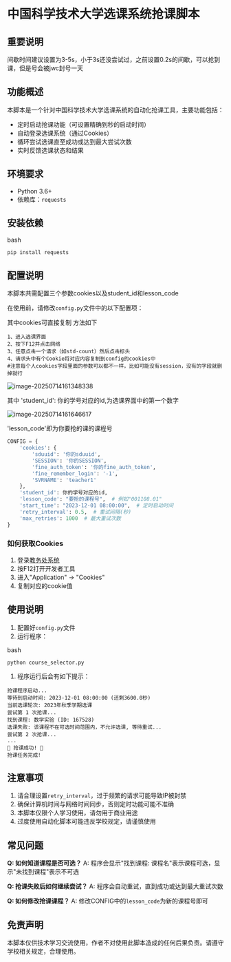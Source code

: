 # 中国科学技术大学选课系统抢课脚本

## 重要说明
间歇时间建议设置为3-5s，小于3s还没尝试过，之前设置0.2s的间歇，可以抢到课，但是号会被jwc封号一天
## 功能概述

本脚本是一个针对中国科学技术大学选课系统的自动化抢课工具，主要功能包括：

- 定时启动抢课功能（可设置精确到秒的启动时间）
- 自动登录选课系统（通过Cookies）
- 循环尝试选课直至成功或达到最大尝试次数
- 实时反馈选课状态和结果

## 环境要求

- Python 3.6+
- 依赖库：`requests`

## 安装依赖

bash

```
pip install requests
```

## 配置说明

本脚本共需配置三个参数cookies以及student_id和lesson_code

在使用前，请修改`config.py`文件中的以下配置项：

其中cookies可直接复制  方法如下

```
1、进入选课界面
2、按下F12并点击网络
3、任意点击一个请求（如std-count）然后点击标头
4、请求头中有个Cookie将对应内容复制到config的cookies中
#注意每个人cookies字段里面的参数可以都不一样，比如可能没有session，没有的字段就删掉就行
```

![image-20250714161348338](https://s2.loli.net/2025/07/14/mOjvprdkLUZ6CnI.png)

其中 'student_id': 你的学号对应的id,为选课界面中的第一个数字

![image-20250714161646617](https://s2.loli.net/2025/07/14/u4wCSeZtMGyr7ap.png)

'lesson_code'即为你要抢的课的课程号
```python
CONFIG = {
    'cookies': {
        'sduuid': '你的sduuid',
        'SESSION': '你的SESSION',
        'fine_auth_token': '你的fine_auth_token',
        'fine_remember_login': '-1',
        'SVRNAME': 'teacher1'
    },
    'student_id': 你的学号对应的id,
    'lesson_code': "要抢的课程号",  # 例如"001108.01"
    'start_time': "2023-12-01 08:00:00",  # 定时启动时间
    'retry_interval': 0.5,  # 重试间隔(秒)
    'max_retries': 1000  # 最大重试次数
}
```

### 如何获取Cookies

1. 登录[教务处系统](https://jw.ustc.edu.cn/)
2. 按F12打开开发者工具
3. 进入"Application" -> "Cookies"
4. 复制对应的cookie值

## 使用说明

1. 配置好`config.py`文件
2. 运行程序：

bash

```
python course_selector.py
```

1. 程序运行后会有如下提示：

```
抢课程序启动...
等待到启动时间: 2023-12-01 08:00:00 (还剩3600.0秒)
当前选课轮次: 2023年秋季学期选课
尝试第 1 次抢课...
找到课程: 数学实验 (ID: 167528)
选课失败: 该课程不在可选时间范围内，不允许选课, 等待重试...
尝试第 2 次抢课...
...
🎉 抢课成功! 🎉
抢课任务完成!
```

## 注意事项

1. 请合理设置`retry_interval`，过于频繁的请求可能导致IP被封禁
2. 确保计算机时间与网络时间同步，否则定时功能可能不准确
3. 本脚本仅限个人学习使用，请勿用于商业用途
4. 过度使用自动化脚本可能违反学校规定，请谨慎使用

## 常见问题

**Q: 如何知道课程是否可选？**
A: 程序会显示"找到课程: 课程名"表示课程可选，显示"未找到课程"表示不可选

**Q: 抢课失败后如何继续尝试？**
A: 程序会自动重试，直到成功或达到最大重试次数

**Q: 如何修改抢课课程？**
A: 修改CONFIG中的`lesson_code`为新的课程号即可

## 免责声明

本脚本仅供技术学习交流使用，作者不对使用此脚本造成的任何后果负责。请遵守学校相关规定，合理使用。